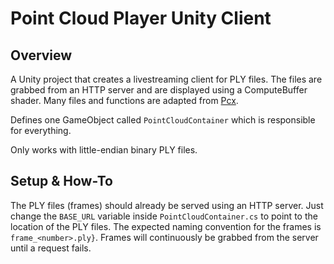 # Point Cloud Player Unity Client

## Overview

A Unity project that creates a livestreaming client for PLY files. The files are grabbed from an HTTP server and are displayed using a ComputeBuffer shader. Many files and functions are adapted from [Pcx](https://github.com/keijiro/Pcx).

Defines one GameObject called `PointCloudContainer` which is responsible for everything.

Only works with little-endian binary PLY files.

## Setup & How-To

The PLY files (frames) should already be served using an HTTP server. Just change the `BASE_URL` variable inside `PointCloudContainer.cs` to point to the location of the PLY files. The expected naming convention for the frames is `frame_<number>.ply}`. Frames will continuously be grabbed from the server until a request fails.